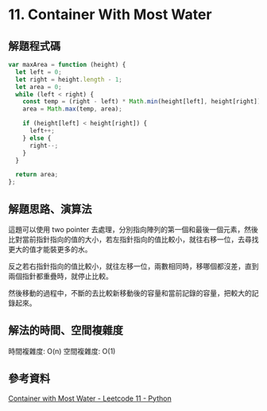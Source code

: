 # 11. Container With Most Water

## 解題程式碼

```javascript
var maxArea = function (height) {
  let left = 0;
  let right = height.length - 1;
  let area = 0;
  while (left < right) {
    const temp = (right - left) * Math.min(height[left], height[right]);
    area = Math.max(temp, area);

    if (height[left] < height[right]) {
      left++;
    } else {
      right--;
    }
  }

  return area;
};
```

## 解題思路、演算法

這題可以使用 two pointer 去處理，分別指向陣列的第一個和最後一個元素，然後比對當前指針指向的值的大小，若左指針指向的值比較小，就往右移一位，去尋找更大的值才能裝更多的水。

反之若右指針指向的值比較小，就往左移一位，兩數相同時，移哪個都沒差，直到兩個指針都重疊時，就停止比較。

然後移動的過程中，不斷的去比較新移動後的容量和當前記錄的容量，把較大的記錄起來。

## 解法的時間、空間複雜度

時間複雜度: O(n)
空間複雜度: O(1)

## 參考資料

[Container with Most Water - Leetcode 11 - Python](https://youtu.be/UuiTKBwPgAo?si=nh_1Hk0AW9_VyKkI)
